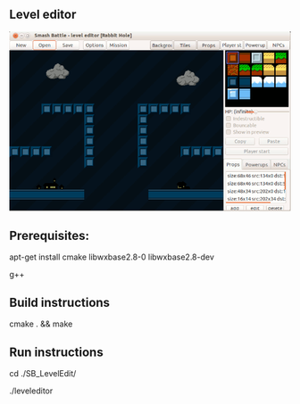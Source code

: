 ## Level editor

![Alt text](/screenshot.gif?raw=true)

## Prerequisites:

apt-get install cmake libwxbase2.8-0 libwxbase2.8-dev

g++

## Build instructions

cmake . && make

## Run instructions

cd ./SB\_LevelEdit/

./leveleditor
